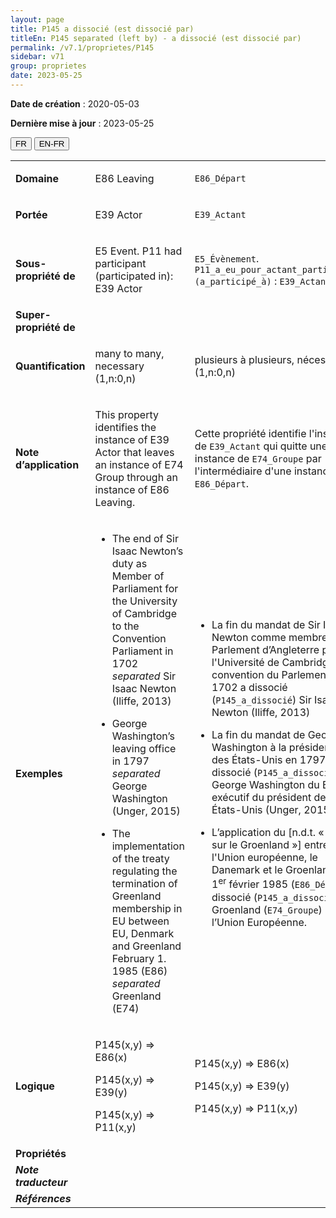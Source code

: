 ```yaml
---
layout: page
title: P145 a dissocié (est dissocié par)
titleEn: P145 separated (left by) - a dissocié (est dissocié par)
permalink: /v7.1/proprietes/P145
sidebar: v71
group: proprietes
date: 2023-05-25
---
```


**Date de création** : 2020-05-03

**Dernière mise à jour** : 2023-05-25

<div class="lang-buttons">
 <button id="fr" class="activate">FR</button>
 <button id="en-fr">EN-FR</button>
</div>

<table>
<tbody>
<tr>
<td><strong>Domaine</strong></td>
<td class="en">
<p>E86 Leaving</p>
</td>
<td>
<p><code class="language-plaintext highlighter-rouge">E86_Départ</code></p>
</td>
</tr>
<tr>
<td><strong>Portée</strong></td>
<td class="en">
<p>E39 Actor</p>
</td>
<td>
<p><code class="language-plaintext highlighter-rouge">E39_Actant</code></p>
</td>
</tr>
<tr>
<td><strong>Sous-propriété de</strong></td>
<td class="en">
<p>E5 Event. P11 had participant (participated in): E39 Actor</p>
</td>
<td>
<p><code class="language-plaintext highlighter-rouge">E5_Évènement</code>. <code class="language-plaintext highlighter-rouge">P11_a_eu_pour_actant_participant (a_participé_à)</code> : <code class="language-plaintext highlighter-rouge">E39_Actant</code></p>
</td>
</tr>
<tr>
<td><strong>Super-propriété de</strong></td>
<td class="en">
</td>
<td>
</td>
</tr>
<tr>
<td><strong>Quantification</strong></td>
<td class="en">
<p>many to many, necessary (1,n:0,n)</p>
</td>
<td>
<p>plusieurs à plusieurs, nécessaire (1,n:0,n)</p>
</td>
</tr>
<tr>
<td><strong>Note d’application</strong></td>
<td class="en">
<p>This property identifies the instance of E39 Actor that leaves an instance of E74 Group through an instance of E86 Leaving.</p>
</td>
<td>
<p>Cette propriété identifie l'instance de <code class="language-plaintext highlighter-rouge">E39_Actant</code> qui quitte une instance de <code class="language-plaintext highlighter-rouge">E74_Groupe</code> par l'intermédiaire d'une instance de <code class="language-plaintext highlighter-rouge">E86_Départ</code>.</p>
</td>
</tr>
<tr>
<td><strong>Exemples</strong></td>
<td class="en">
<ul>
<li><p>The end of Sir Isaac Newton’s duty as Member of Parliament for the University of Cambridge to the Convention Parliament in 1702 <em>separated</em> Sir Isaac Newton (Iliffe, 2013)</p>
</li>
<li><p>George Washington’s leaving office in 1797 <em>separated </em>George Washington (Unger, 2015)</p>
</li>
<li><p>The implementation of the treaty regulating the termination of Greenland membership in EU between EU, Denmark and Greenland February 1. 1985 (E86) <em>separated</em> Greenland (E74)</p>
</li>
</ul>
</td>
<td>
<ul>
<li><p>La fin du mandat de Sir Isaac Newton comme membre du Parlement d’Angleterre pour l'Université de Cambridge à la convention du Parlement en 1702 a dissocié (<code class="language-plaintext highlighter-rouge">P145_a_dissocié</code>) Sir Isaac Newton (Iliffe, 2013)</p>
</li>
<li><p>La fin du mandat de George Washington à la présidence des États-Unis en 1797 a dissocié (<code class="language-plaintext highlighter-rouge">P145_a_dissocié</code>) George Washington du Bureau exécutif du président des États-Unis (Unger, 2015)</p>
</li>
<li><p>L’application du [n.d.t. « Traité sur le Groenland »] entre l'Union européenne, le Danemark et le Groenland le 1<sup>er</sup> février 1985 (<code class="language-plaintext highlighter-rouge">E86_Départ</code>) a dissocié (<code class="language-plaintext highlighter-rouge">P145_a_dissocié</code>) le Groenland (<code class="language-plaintext highlighter-rouge">E74_Groupe</code>) de l’Union Européenne.</p>
</li>
</ul>
</td>
</tr>
<tr>
<td><strong>Logique</strong></td>
<td class="en">
<p>P145(x,y) ⇒ E86(x)</p>
<p>P145(x,y) ⇒ E39(y) </p>
<p>P145(x,y) ⇒ P11(x,y)</p>
</td>
<td>
<p>P145(x,y) ⇒ E86(x)</p>
<p>P145(x,y) ⇒ E39(y) </p>
<p>P145(x,y) ⇒ P11(x,y)</p>
</td>
</tr>
<tr>
<td><strong>Propriétés</strong></td>
<td class="en">
</td>
<td>
</td>
</tr>
<tr>
<td><strong><em>Note traducteur</em></strong></td>
<td colspan="2">
</td>
</tr>
<tr>
<td><strong><em>Références</em></strong></td>
<td colspan="2">
</td>
</tr>
</tbody>
</table>
